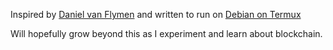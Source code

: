 Inspired by [Daniel van Flymen](https://hackernoon.com/learn-blockchains-by-building-one-117428612f46) and written to run on [Debian on Termux](https://github.com/sp4rkie/debian-on-termux)

Will hopefully grow beyond this as I experiment and learn about blockchain.
